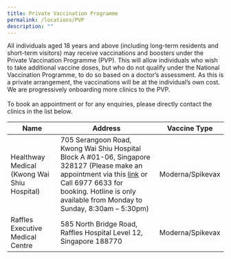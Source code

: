 ```yaml
---
title: Private Vaccination Programme
permalink: /locations/PVP
description: ""
---
```

All individuals aged 18 years and above (including long-term residents and short-term visitors) may receive vaccinations and boosters under the Private Vaccination Programme (PVP). This will allow individuals who wish to take additional vaccine doses, but who do not qualify under the National Vaccination Programme, to do so based on a doctor’s assessment. As this is a private arrangement, the vaccinations will be at the individual’s own cost. We are progressively onboarding more clinics to the PVP.<br><br>
To book an appointment or for any enquiries, please directly contact the clinics in the list below.

<table>
  <thead>
    <tr>
      <th>Name</th>
      <th>Address</th>
			<th>Vaccine Type</th>
    </tr>
  </thead>
  <tbody>
    <tr>
      <td>Healthway Medical (Kwong Wai Shiu Hospital)</td>
      <td>705 Serangoon Road, Kwong
Wai Shiu Hospital Block A #01-06, Singapore
328127 (Please make an appointment via this <a href="https://healthwaymedical.com/moderna-covid-19-vaccination/">link</a> or Call 6977 6633 for booking. Hotline is only available from Monday to Sunday, 8:30am – 5:30pm)</td>
			<td>Moderna/Spikevax</td>
    </tr>
		<tr>
      <td>Raffles Executive Medical Centre</td>
      <td>585 North Bridge Road, Raffles Hospital Level 12, Singapore 188770</td>
			<td>Moderna/Spikevax</td>
    </tr>